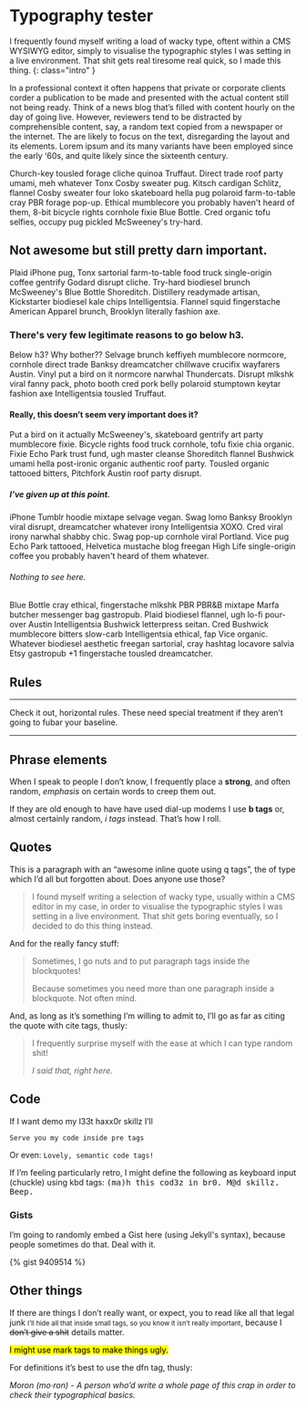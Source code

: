 # Typography tester

I frequently found myself writing a load of wacky type, oftent within a CMS
WYSIWYG editor, simply to visualise the typographic styles I was setting in a
live environment. That shit gets real tiresome real quick, so I made this thing.
{: class="intro" }

In a professional context it often happens that private or corporate clients
corder a publication to be made and presented with the actual content still not
being ready. Think of a news blog that’s filled with content hourly on the day
of going live. However, reviewers tend to be distracted by comprehensible content,
say, a random text copied from a newspaper or the internet. The are likely to
focus on the text, disregarding the layout and its elements. Lorem ipsum and its many variants have been employed since the early
‘60s, and quite likely since the sixteenth century.

Church-key tousled forage cliche quinoa Truffaut. Direct trade roof party umami,
meh whatever Tonx Cosby sweater pug. Kitsch cardigan Schlitz, flannel Cosby
sweater four loko skateboard hella pug polaroid farm-to-table cray PBR forage
pop-up. Ethical mumblecore you probably haven't heard of them, 8-bit bicycle
rights cornhole fixie Blue Bottle. Cred organic tofu selfies, occupy pug pickled
McSweeney's try-hard.

## Not awesome but still pretty darn important.
Plaid iPhone pug, Tonx sartorial farm-to-table food truck single-origin coffee
gentrify Godard disrupt cliche. Try-hard biodiesel brunch McSweeney's Blue Bottle
Shoreditch. Distillery readymade artisan, Kickstarter biodiesel kale chips
Intelligentsia. Flannel squid fingerstache American Apparel brunch, Brooklyn
literally fashion axe.

### There's very few legitimate reasons to go below h3.
Below h3? Why bother?? Selvage brunch keffiyeh mumblecore normcore, cornhole
direct trade Banksy dreamcatcher chillwave crucifix wayfarers Austin. Vinyl put
a bird on it normcore narwhal Thundercats. Disrupt mlkshk viral fanny pack,
photo booth cred pork belly polaroid stumptown keytar fashion axe Intelligentsia
tousled Truffaut.

#### Really, this doesn’t seem very important does it?
Put a bird on it actually McSweeney's, skateboard gentrify art party mumblecore
fixie. Bicycle rights food truck cornhole, tofu fixie chia organic. Fixie Echo Park trust fund, ugh master cleanse Shoreditch flannel Bushwick umami
hella post-ironic organic authentic roof party. Tousled organic tattooed bitters,
Pitchfork Austin roof party disrupt.

##### I’ve given up at this point.
iPhone Tumblr hoodie mixtape selvage vegan. Swag lomo Banksy Brooklyn viral
disrupt, dreamcatcher whatever irony Intelligentsia XOXO.
Cred viral irony narwhal shabby chic. Swag pop-up cornhole viral Portland.
Vice pug Echo Park tattooed, Helvetica mustache blog freegan High Life
single-origin coffee you probably haven't heard of them whatever.

###### Nothing to see here.
Blue Bottle cray ethical, fingerstache mlkshk PBR PBR&B mixtape Marfa butcher
messenger bag gastropub. Plaid biodiesel flannel, ugh lo-fi pour-over Austin
Intelligentsia Bushwick letterpress seitan.
Cred Bushwick mumblecore bitters slow-carb Intelligentsia ethical, fap Vice
organic. Whatever biodiesel aesthetic freegan sartorial, cray hashtag locavore
salvia Etsy gastropub +1 fingerstache tousled dreamcatcher.

## Rules

<hr/>

Check it out, horizontal rules. These need special treatment if they aren’t
going to fubar your baseline.

<hr/>

## Phrase elements

When I speak to people I don’t know, I frequently place a **strong**, and often
random, *emphasis* on certain words to creep them out.

If they are old enough to have have used dial-up modems I use **b tags** or,
almost certainly random, *i tags* instead. That’s how I roll.

## Quotes

This is a paragraph with an “awesome inline quote using q tags”, the of type
which I’d all but forgotten about. Does anyone use those?

> I found myself writing a selection of wacky type, usually within a CMS editor
in my case, in order to visualise the typographic styles I was setting in a live
environment. That shit gets boring eventually, so I decided to do this thing
instead.

And for the really fancy stuff:

> Sometimes, I go nuts and to put paragraph tags inside the blockquotes!
>
> Because sometimes you need more than one paragraph inside a blockquote.
Not often mind.

And, as long as it’s something I’m willing to admit to, I’ll go as far as citing
the quote with cite tags, thusly:

> I frequently surprise myself with the ease at which I can type random shit!
>
> <cite>I said that, right here.</cite>

## Code

If I want demo my l33t haxx0r skillz I’ll

    Serve you my code inside pre tags

Or even: `Lovely, semantic code tags!`

If I’m feeling particularly retro, I might define the following as keyboard
input (chuckle) using kbd tags: <kbd>\(ma\)h this cod3z in br0. M@d skillz.
Beep.</kbd>

### Gists

I’m going to randomly embed a Gist here (using Jekyll's syntax), because people
sometimes do that. Deal with it.

{% gist 9409514 %}

## Other things

If there are things I don’t really want, or expect, you to read like all that
legal junk <small>I’ll hide all that inside small tags, so you know it isn’t
really important</small>, because I <strike>don’t give a shit</strike> details
matter.

<mark>I might use mark tags to make things ugly.</mark>

For definitions it’s best to use the dfn tag, thusly:

<dfn>Moron (mo·ron) - A person who’d write a whole page of this crap in order
to check their typographical basics.</dfn>
